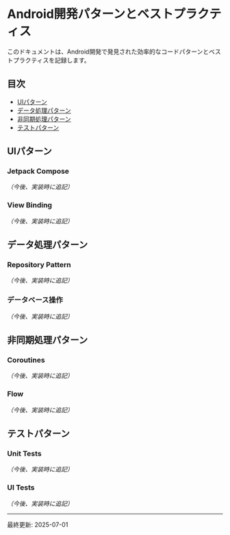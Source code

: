 # Android開発パターンとベストプラクティス

このドキュメントは、Android開発で発見された効率的なコードパターンとベストプラクティスを記録します。

## 目次
- [UIパターン](#uiパターン)
- [データ処理パターン](#データ処理パターン)
- [非同期処理パターン](#非同期処理パターン)
- [テストパターン](#テストパターン)

## UIパターン

### Jetpack Compose
*（今後、実装時に追記）*

### View Binding
*（今後、実装時に追記）*

## データ処理パターン

### Repository Pattern
*（今後、実装時に追記）*

### データベース操作
*（今後、実装時に追記）*

## 非同期処理パターン

### Coroutines
*（今後、実装時に追記）*

### Flow
*（今後、実装時に追記）*

## テストパターン

### Unit Tests
*（今後、実装時に追記）*

### UI Tests
*（今後、実装時に追記）*

---
最終更新: 2025-07-01